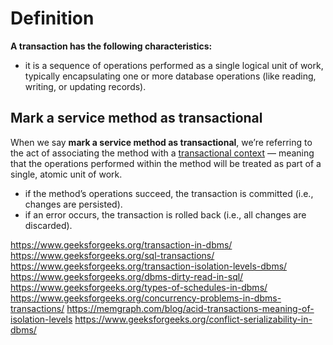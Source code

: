 # Definition
**A transaction has the following characteristics:**
- it is a sequence of operations performed as a single logical
unit of work, typically encapsulating one or more database
operations (like reading, writing, or updating records).

## Mark a service method as transactional
When we say **mark a service method as transactional**, we’re referring to the act of associating
the method with a [transactional context](../lifecycle/boundaries/transactional-context/transactional_context.md) — meaning that the operations performed within
the method will be treated as part of a single, atomic unit of work.
- if the method’s operations succeed, the transaction is committed (i.e., changes are persisted).
- if an error occurs, the transaction is rolled back (i.e., all changes are discarded).


<https://www.geeksforgeeks.org/transaction-in-dbms/>
<https://www.geeksforgeeks.org/sql-transactions/>
<https://www.geeksforgeeks.org/transaction-isolation-levels-dbms/>
<https://www.geeksforgeeks.org/dbms-dirty-read-in-sql/>
<https://www.geeksforgeeks.org/types-of-schedules-in-dbms/>
<https://www.geeksforgeeks.org/concurrency-problems-in-dbms-transactions/>
<https://memgraph.com/blog/acid-transactions-meaning-of-isolation-levels>
<https://www.geeksforgeeks.org/conflict-serializability-in-dbms/>
